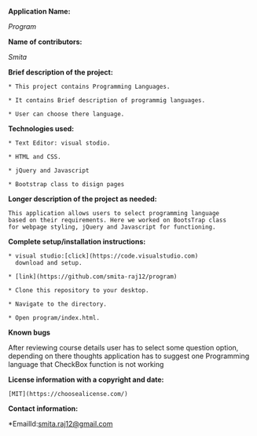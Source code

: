 **Application Name:**

   _Program_

**Name of contributors:**

   _Smita_   

**Brief description of the project:**
  
    * This project contains Programming Languages.

    * It contains Brief description of programmig languages.

    * User can choose there language.

    

**Technologies used:**

    * Text Editor: visual stodio.

    * HTML and CSS.

    * jQuery and Javascript

    * Bootstrap class to disign pages
    
**Longer description of the project as needed:**

    This application allows users to select programming language 
    based on their requirements. Here we worked on BootsTrap class
    for webpage styling, jQuery and Javascript for functioning.

**Complete setup/installation instructions:**

    * visual studio:[click](https://code.visualstudio.com)
      download and setup.

    * [link](https://github.com/smita-raj12/program)   

    * Clone this repository to your desktop.

    * Navigate to the directory.

    * Open program/index.html.


**Known bugs**

   After reviewing course details user has to select 
   some question option, depending on there thoughts
   application has to suggest one Programming language
   that CheckBox function is not working     

**License information with a copyright and date:**

    [MIT](https://choosealicense.com/)

**Contact information:**
   
   *EmailId:smita.raj12@gmail.com
